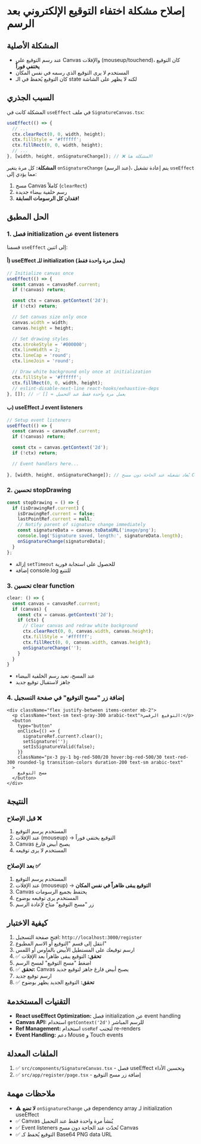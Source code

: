 # إصلاح مشكلة اختفاء التوقيع الإلكتروني بعد الرسم

## المشكلة الأصلية
- عند رسم التوقيع على Canvas والإفلات (mouseup/touchend)، كان التوقيع **يختفي فوراً**
- المستخدم لا يرى التوقيع الذي رسمه في نفس المكان
- كان التوقيع يُحفظ في الـ state لكنه لا يظهر على الشاشة

## السبب الجذري
المشكلة كانت في `useEffect` في ملف `SignatureCanvas.tsx`:

```typescript
useEffect(() => {
  // ...
  ctx.clearRect(0, 0, width, height);
  ctx.fillStyle = '#ffffff';
  ctx.fillRect(0, 0, width, height);
  // ...
}, [width, height, onSignatureChange]); // ❌ المشكلة هنا!
```

**المشكلة:** كل مرة يتغير `onSignatureChange` (عند الرسم)، يتم إعادة تشغيل `useEffect` مما يؤدي إلى:
1. مسح Canvas كاملاً (`clearRect`)
2. رسم خلفية بيضاء جديدة
3. **فقدان كل الرسومات السابقة!**

## الحل المطبق

### 1. فصل initialization عن event listeners

قسمنا `useEffect` إلى اثنين:

#### أ) useEffect للـ initialization (يعمل مرة واحدة فقط)
```typescript
// Initialize canvas once
useEffect(() => {
  const canvas = canvasRef.current;
  if (!canvas) return;

  const ctx = canvas.getContext('2d');
  if (!ctx) return;

  // Set canvas size only once
  canvas.width = width;
  canvas.height = height;

  // Set drawing styles
  ctx.strokeStyle = '#000000';
  ctx.lineWidth = 2;
  ctx.lineCap = 'round';
  ctx.lineJoin = 'round';

  // Draw white background only once at initialization
  ctx.fillStyle = '#ffffff';
  ctx.fillRect(0, 0, width, height);
  // eslint-disable-next-line react-hooks/exhaustive-deps
}, []); // ✅ [] = يعمل مرة واحدة فقط عند التحميل
```

#### ب) useEffect لـ event listeners
```typescript
// Setup event listeners
useEffect(() => {
  const canvas = canvasRef.current;
  if (!canvas) return;

  const ctx = canvas.getContext('2d');
  if (!ctx) return;

  // Event handlers here...
  
}, [width, height, onSignatureChange]); // يُعاد تشغيله عند الحاجة دون مسح Canvas
```

### 2. تحسين stopDrawing
```typescript
const stopDrawing = () => {
  if (isDrawingRef.current) {
    isDrawingRef.current = false;
    lastPointRef.current = null;
    // Notify parent of signature change immediately
    const signatureData = canvas.toDataURL('image/png');
    console.log('Signature saved, length:', signatureData.length);
    onSignatureChange(signatureData);
  }
};
```
- إزالة `setTimeout` للحصول على استجابة فورية
- إضافة console.log للتتبع

### 3. تحسين clear function
```typescript
clear: () => {
  const canvas = canvasRef.current;
  if (canvas) {
    const ctx = canvas.getContext('2d');
    if (ctx) {
      // Clear canvas and redraw white background
      ctx.clearRect(0, 0, canvas.width, canvas.height);
      ctx.fillStyle = '#ffffff';
      ctx.fillRect(0, 0, canvas.width, canvas.height);
      onSignatureChange('');
    }
  }
}
```
- عند المسح، نعيد رسم الخلفية البيضاء
- جاهز لاستقبال توقيع جديد

### 4. إضافة زر "مسح التوقيع" في صفحة التسجيل

```tsx
<div className="flex justify-between items-center mb-2">
  <p className="text-sm text-gray-300 arabic-text">التوقيع الرقمي:</p>
  <button
    type="button"
    onClick={() => {
      signatureRef.current?.clear();
      setSignature('');
      setIsSignatureValid(false);
    }}
    className="px-3 py-1 bg-red-500/20 hover:bg-red-500/30 text-red-300 rounded-lg transition-colors duration-200 text-sm arabic-text"
  >
    مسح التوقيع
  </button>
</div>
```

## النتيجة

### قبل الإصلاح ❌
1. المستخدم يرسم التوقيع
2. عند الإفلات (mouseup) → التوقيع يختفي فوراً
3. Canvas يصبح أبيض فارغ
4. المستخدم لا يرى توقيعه

### بعد الإصلاح ✅
1. المستخدم يرسم التوقيع
2. عند الإفلات (mouseup) → **التوقيع يبقى ظاهراً في نفس المكان**
3. Canvas يحتفظ بجميع الرسومات
4. المستخدم يرى توقيعه بوضوح
5. زر "مسح التوقيع" متاح لإعادة الرسم

## كيفية الاختبار

1. افتح صفحة التسجيل: `http://localhost:3000/register`
2. انتقل إلى قسم "التوقيع أو الاسم المطبوع"
3. ارسم توقيعك على المستطيل الأبيض بالماوس أو اللمس
4. ✅ **تحقق:** التوقيع يبقى ظاهراً بعد الإفلات
5. اضغط "مسح التوقيع" لمسح الرسم
6. ✅ **تحقق:** Canvas يصبح أبيض فارغ جاهز لتوقيع جديد
7. ارسم توقيع جديد
8. ✅ **تحقق:** التوقيع الجديد يظهر بوضوح

## التقنيات المستخدمة

- **React useEffect Optimization:** فصل initialization عن event handling
- **Canvas API:** استخدام `getContext('2d')` للرسم المباشر
- **Ref Management:** استخدام `useRef` لتجنب re-renders
- **Event Handling:** دعم Mouse و Touch events

## الملفات المعدلة

1. ✅ `src/components/SignatureCanvas.tsx` - فصل useEffect وتحسين الأداء
2. ✅ `src/app/register/page.tsx` - إضافة زر مسح التوقيع

## ملاحظات مهمة

- ⚠️ **لا تضع** `onSignatureChange` في dependency array لـ initialization useEffect
- ✅ Canvas يُنشأ مرة واحدة فقط عند التحميل
- ✅ Event listeners تُحدّث عند الحاجة دون مسح Canvas
- ✅ التوقيع يُحفظ كـ Base64 PNG data URL
